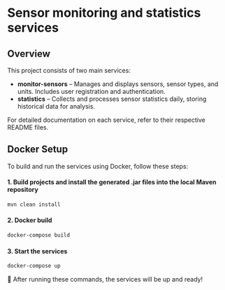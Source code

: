 # Sensor monitoring and statistics services

## Overview
This project consists of two main services:

- **monitor-sensors** – Manages and displays sensors, sensor types, and units. Includes user registration and authentication. 
- **statistics** – Collects and processes sensor statistics daily, storing historical data for analysis.

For detailed documentation on each service, refer to their respective README files.

## Docker Setup
To build and run the services using Docker, follow these steps:

#### 1. Build projects and install the generated .jar files into the local Maven repository
```bash
mvn clean install
``` 
#### 2. Docker build
```bash
docker-compose build
``` 
#### 3. Start the services
```bash
docker-compose up
``` 
🚀 After running these commands, the services will be up and ready!
